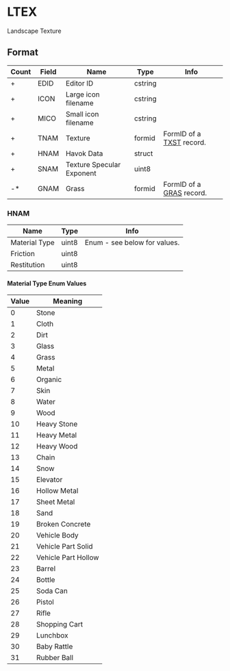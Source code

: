 LTEX
====

Landscape Texture

## Format

Count | Field | Name | Type | Info
------|-------|------|------|-----
+ | EDID | Editor ID | cstring |
+ | ICON | Large icon filename | cstring |
+ | MICO | Small icon filename | cstring |
+ | TNAM | Texture | formid | FormID of a [TXST](TXST.md) record.
+ | HNAM | Havok Data | struct |
+ | SNAM | Texture Specular Exponent | uint8 |
-* | GNAM | Grass | formid | FormID of a [GRAS](GRAS.md) record.

### HNAM

Name | Type | Info
-----|------|-----
Material Type | uint8 | Enum - see below for values.
Friction | uint8 |
Restitution | uint8 |
 
#### Material Type Enum Values

Value | Meaning
------|--------
0 | Stone
1 | Cloth
2 | Dirt
3 | Glass
4 | Grass
5 | Metal
6 | Organic
7 | Skin
8 | Water
9 | Wood
10 | Heavy Stone
11 | Heavy Metal
12 | Heavy Wood
13 | Chain
14 | Snow
15 | Elevator
16 | Hollow Metal
17 | Sheet Metal
18 | Sand
19 | Broken Concrete
20 | Vehicle Body
21 | Vehicle Part Solid
22 | Vehicle Part Hollow
23 | Barrel
24 | Bottle
25 | Soda Can
26 | Pistol
27 | Rifle
28 | Shopping Cart
29 | Lunchbox
30 | Baby Rattle
31 | Rubber Ball
